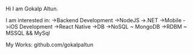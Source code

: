 Hi I am Gokalp Altun.

I am interested in:
    ->Backend Development
        ->NodeJS
        ->.NET
    ->Mobile
        ->iOS Development
        ->React Native
    ->DB
        ->NoSQL ~ MongoDB
        ->RDBM ~ MSSQL && MySql

My Works: github.com/gokalpaltun
